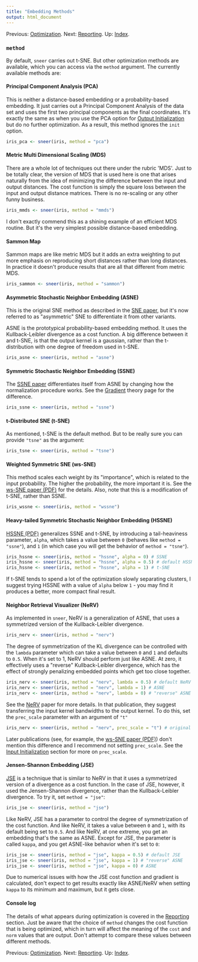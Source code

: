 ```yaml
---
title: "Embedding Methods"
output: html_document
---
```

Previous: [Optimization](optimization.html). Next: [Reporting](reporting.html). Up: [Index](index.html).

### `method`

By default, `sneer` carries out t-SNE. But other optimization methods are
available, which you can access via the `method` argument. The currently
available methods are:

#### Principal Component Analysis (PCA)

This is neither a distance-based embedding or a probability-based embedding. 
It just carries out a Principal Component Analysis of the data set and uses the 
first two principal components as the final coordinates. It's exactly the
same as when you use the PCA option for 
[Output Initialization](output-initialization.html) but do no further 
optimization. As a result, this method ignores the `init` option.

```R
iris_pca <- sneer(iris, method = "pca")
```

#### Metric Multi Dimensional Scaling (MDS)

There are a whole lot of techniques out there under the rubric 'MDS'. Just to
be totally clear, the version of MDS that is used here is one that arises 
naturally from the idea of minimizing the difference between the input
and output distances. The cost function is simply the square loss between 
the input and output distance matrices. There is no re-scaling or any other
funny business.

```R
iris_mmds <- sneer(iris, method = "mmds")
```

I don't exactly commend this as a shining example of an efficient MDS routine.
But it's the very simplest possible distance-based embedding.

#### Sammon Map

Sammon maps are like metric MDS but it adds an extra weighting to put more
emphasis on reproducing short distances rather than long distances. In practice
it doesn't produce results that are all that different from metric MDS.

```R
iris_sammon <- sneer(iris, method = "sammon")
```

#### Asymmetric Stochastic Neighbor Embedding (ASNE)

This is the original SNE method as described in the
[SNE paper](https://papers.nips.cc/paper/2276-stochastic-neighbor-embedding),
but it's now referred to as "asymmetric" SNE to differentiate it from other 
variants.

ASNE is the prototypical probability-based embedding method. It uses the 
Kullback-Leibler divergence as a cost function. A big difference between
it and t-SNE, is that the output kernel is a gaussian, rather than the
t-distribution with one degree of freedom used in t-SNE.

```R
iris_asne <- sneer(iris, method = "asne")
```

#### Symmetric Stochastic Neighbor Embedding (SSNE)

The [SSNE paper](https://www.cs.toronto.edu/~amnih/papers/sne_am.pdf) 
differentiates itself from ASNE by changing how the normalization procedure
works. See the [Gradient](gradients.html) theory page for the difference.

```R
iris_ssne <- sneer(iris, method = "ssne")
```

#### t-Distributed SNE (t-SNE)

As mentioned, t-SNE is the default method. But to be really sure you can
provide `"tsne"` as the argument:

```R
iris_tsne <- sneer(iris, method = "tsne")
```

#### Weighted Symmetric SNE (ws-SNE)

This method scales each weight by its "importance", which is related to the
input probability. The higher the probability, the more important it is.
See the [ws-SNE paper (PDF)](http://jmlr.org/proceedings/papers/v32/yange14.pdf)
for the details. Also, note that this is a modification of t-SNE, rather than
SSNE.

```R
iris_wssne <- sneer(iris, method = "wssne")
```

#### Heavy-tailed Symmetric Stochastic Neighbor Embedding (HSSNE)

[HSSNE (PDF)](http://papers.nips.cc/paper/3770-heavy-tailed-symmetric-stochastic-neighbor-embedding.pdf)
generalizes SSNE and t-SNE, by introducing a tail-heaviness parameter, `alpha`,
which takes a value between `0` (behaves like `method = "ssne"`),
and `1` (in which case you will get the behavior of `method = "tsne"`). 

```R
iris_hssne <- sneer(iris, method = "hssne", alpha = 0) # SSNE
iris_hssne <- sneer(iris, method = "hssne", alpha = 0.5) # default HSSNE
iris_hssne <- sneer(iris, method = "hssne", alpha = 1) # t-SNE
```

If t-SNE tends to spend a lot of the optimization slowly separating clusters,
I suggest trying HSSNE with a value of `alpha` below `1` - you may find it 
produces a better, more compact final result.

#### Neighbor Retrieval Visualizer (NeRV)

As implemented in `sneer`, NeRV is a generalization of ASNE, that uses 
a symmetrized version of the Kullback-Leibler divergence.

```R
iris_nerv <- sneer(iris, method = "nerv")
```

The degree of symmetrization of the KL divergence can be controlled with the 
`lambda` parameter which can take a value between `0` and `1` and defaults
to `0.5`. When it's set to 1, NeRV should perform just like ASNE. At zero, it 
effectively uses a "reverse" Kullback-Leibler divergence, which has the effect 
of strongly penalizing embedded points which get too close together.

```R
iris_nerv <- sneer(iris, method = "nerv", lambda = 0.5) # default NeRV
iris_nerv <- sneer(iris, method = "nerv", lambda = 1) # ASNE
iris_nerv <- sneer(iris, method = "nerv", lambda = 0) # "reverse" ASNE
```

See the [NeRV](http://www.jmlr.org/papers/v11/venna10a.html) paper for more
details. In that publication, they suggest transferring the input kernel
bandwidths to the output kernel. To do this, set the `prec_scale` parameter 
with an argument of `"t"`

```R
iris_nerv <- sneer(iris, method = "nerv", prec_scale = "t") # original NeRV
```

Later publications (see, for example, the 
[ws-SNE paper (PDF)](http://jmlr.org/proceedings/papers/v32/yange14.pdf)) don't
mention this difference and I recommend not setting `prec_scale`. See the
[Input Initialization](input-initialization.html) section for more on 
`prec_scale`.

#### Jensen-Shannon Embedding (JSE)

[JSE](http://dx.doi.org/10.1016/j.neucom.2012.12.036) is a technique that is 
similar to NeRV in that it uses a symmetrized version of a divergence as 
a cost function. In the case of JSE, however, it used the Jensen-Shannon
divergence, rather than the Kullback-Leibler divergence. To try it, set 
`method = "jse"`:

```R
iris_jse <- sneer(iris, method = "jse")
```

Like NeRV, JSE has a parameter to control the degree of symmetrization of the
cost function. And like NeRV, it takes a value between `0` and `1`, with its
default being set to `0.5`. And like NeRV, at one extreme, you get an embedding
that's the same as ASNE. Except for JSE, the parameter is called `kappa`, and
you get ASNE-like behavior when it's set to `0`:

```R
iris_jse <- sneer(iris, method = "jse", kappa = 0.5) # default JSE
iris_jse <- sneer(iris, method = "jse", kappa = 1) # "reverse" ASNE
iris_jse <- sneer(iris, method = "jse", kappa = 0) # ASNE
```

Due to numerical issues with how the JSE cost function and gradient is 
calculated, don't expect to get results exactly like ASNE/NeRV when setting
`kappa` to its minimum and maximum, but it gets close. 


#### Console log

The details of what appears during optimization is covered in the 
[Reporting](reporting.html) section. Just be aware that the choice of `method`
changes the cost function that is being optimized, which in turn will affect
the meaning of the `cost` and `norm` values that are output. Don't attempt to 
compare these values between different methods.

Previous: [Optimization](optimization.html). Next: [Reporting](reporting.html). Up: [Index](index.html).
